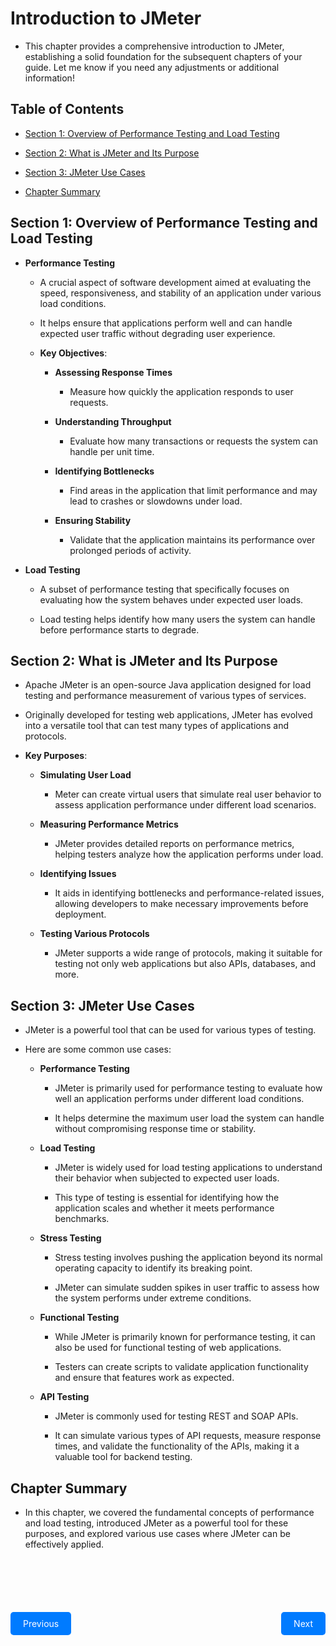 # Introduction to JMeter

- This chapter provides a comprehensive introduction to JMeter, establishing a solid foundation for the subsequent chapters of your guide. Let me know if you need any adjustments or additional information!

## Table of Contents
- [Section 1: Overview of Performance Testing and Load Testing](#section-1-overview-of-performance-testing-and-load-testing)

- [Section 2: What is JMeter and Its Purpose](#section-2-what-is-jmeter-and-its-purpose)

- [Section 3: JMeter Use Cases](#section-3-jmeter-use-cases)

- [Chapter Summary](#chapter-summary)

## Section 1: Overview of Performance Testing and Load Testing

- **Performance Testing** 
    - A crucial aspect of software development aimed at evaluating the speed, responsiveness, and stability of an application under various load conditions. 

    - It helps ensure that applications perform well and can handle expected user traffic without degrading user experience.

    - **Key Objectives**:

        - **Assessing Response Times**
            - Measure how quickly the application responds to user requests.

        - **Understanding Throughput** 
            - Evaluate how many transactions or requests the system can handle per unit time.

        - **Identifying Bottlenecks** 
            - Find areas in the application that limit performance and may lead to crashes or slowdowns under load.

        - **Ensuring Stability**
            - Validate that the application maintains its performance over prolonged periods of activity.

- **Load Testing** 
    - A subset of performance testing that specifically focuses on evaluating how the system behaves under expected user loads. 

    - Load testing helps identify how many users the system can handle before performance starts to degrade.

## Section 2: What is JMeter and Its Purpose

- Apache JMeter is an open-source Java application designed for load testing and performance measurement of various types of services. 

- Originally developed for testing web applications, JMeter has evolved into a versatile tool that can test many types of applications and protocols.

- **Key Purposes**:

    - **Simulating User Load**
        - Meter can create virtual users that simulate real user behavior to assess application performance under different load scenarios.

    - **Measuring Performance Metrics** 
        - JMeter provides detailed reports on performance metrics, helping testers analyze how the application performs under load.

    - **Identifying Issues**
        - It aids in identifying bottlenecks and performance-related issues, allowing developers to make necessary improvements before deployment.

    - **Testing Various Protocols**
        - JMeter supports a wide range of protocols, making it suitable for testing not only web applications but also APIs, databases, and more.

## Section 3: JMeter Use Cases

- JMeter is a powerful tool that can be used for various types of testing. 

- Here are some common use cases:

    - **Performance Testing**
        - JMeter is primarily used for performance testing to evaluate how well an application performs under different load conditions. 

        - It helps determine the maximum user load the system can handle without compromising response time or stability.

    - **Load Testing** 
        - JMeter is widely used for load testing applications to understand their behavior when subjected to expected user loads. 
        
        - This type of testing is essential for identifying how the application scales and whether it meets performance benchmarks.

    - **Stress Testing** 
        - Stress testing involves pushing the application beyond its normal operating capacity to identify its breaking point. 
        
        - JMeter can simulate sudden spikes in user traffic to assess how the system performs under extreme conditions.

    - **Functional Testing** 
        - While JMeter is primarily known for performance testing, it can also be used for functional testing of web applications. 
        
        - Testers can create scripts to validate application functionality and ensure that features work as expected.

    - **API Testing** 
        - JMeter is commonly used for testing REST and SOAP APIs. 
        
        - It can simulate various types of API requests, measure response times, and validate the functionality of the APIs, making it a valuable tool for backend testing.

## Chapter Summary
- In this chapter, we covered the fundamental concepts of performance and load testing, introduced JMeter as a powerful tool for these purposes, and explored various use cases where JMeter can be effectively applied. 

<div style="display: flex; justify-content: space-between; width: 100%; margin-top: 100px;">
    <a href="../Chapter-0/README.md" style="padding: 10px 20px; background-color: #007bff; color: white; text-decoration: none; border-radius: 5px;">Previous</a>
    <a href="../Chapter-2/README.md" style="padding: 10px 20px; background-color: #007bff; color: white; text-decoration: none; border-radius: 5px;">Next</a>
</div>